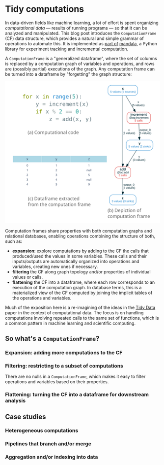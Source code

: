 # Tidy computations
In data-driven fields like machine learning, a lot of effort is spent organizing
*computational data* &mdash; results of running programs &mdash; so that it can be analyzed
and manipulated. This blog post introduces the `ComputationFrame` (CF) data
structure, which provides a natural and simple grammar of operations to automate
this. It is implemented as [part of](https://amakelov.github.io/mandala/03_cf/)
[mandala](https://github.com/amakelov/mandala), a Python library for experiment
tracking and incremental computation.

A `ComputationFrame` is a "generalized dataframe", where the set of columns is
replaced by a computation graph of variables and operations, and rows are
(possibly partial) executions of the graph. Any computation frame can be turned
into a dataframe by "forgetting" the graph structure:

![ComputationFrame](output.svg)

Computation frames share properties with both computation graphs and relational 
databases, enabling operations combining the structure of both, such as:

- **expansion**: explore computations by adding to the CF the calls that
produced/used the values in some variables. These calls and their inputs/outputs
are automatically organized into operations and variables, creating new ones if
necessary.
- **filtering** the CF along graph topology and/or properties of individual
values or calls.
- **flattening** the CF into a dataframe, where each row corresponds to an
execution of the computation graph. In database terms, this is a materialized 
view of the CF computed by joining the implicit tables of the operations and
variables.

Much of the exposition here is a re-imagining of the ideas in the [Tidy
Data](https://www.jstatsoft.org/article/view/v059i10) paper in the context of
computational data. The focus is on handling computations involving repeated
calls to the same set of functions, which is a common pattern in machine
learning and scientific computing.

## So what's a `ComputationFrame`?

### Expansion: adding more computations to the CF

### Filtering: restricting to a subset of computations
There are no nulls in a `ComputationFrame`, which makes it easy to filter
operations and variables based on their properties. 

### Flattening: turning the CF into a dataframe for downstream analysis

## Case studies

### Heterogeneous computations

### Pipelines that branch and/or merge

### Aggregation and/or indexing into data

